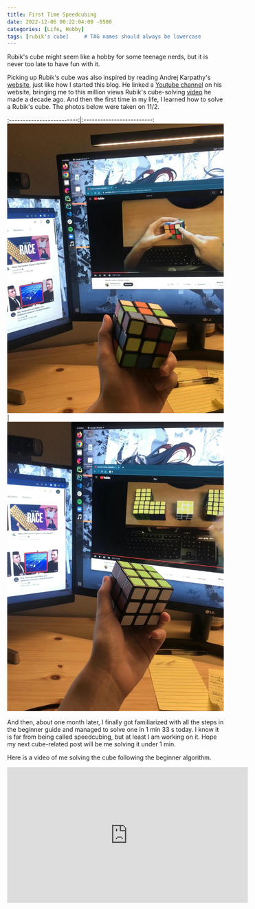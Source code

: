 ```yaml
---
title: First Time Speedcubing
date: 2022-12-06 00:22:04:00 -0500
categories: [Life, Hobby]
tags: [rubik's cube]     # TAG names should always be lowercase
---
```


Rubik's cube might seem like a hobby for some teenage nerds, but it is never too late to have fun with it.

Picking up Rubik's cube was also inspired by reading Andrej Karpathy's [website](https://karpathy.ai/), just like how I started this blog. He linked a [Youtube channel](https://www.youtube.com/@badmephisto) on his website, bringing me to this million views Rubik's cube-solving [video](https://youtu.be/609nhVzg-5Q) he made a decade ago. And then the first time in my life, I learned how to solve a Rubik's cube. The photos below were taken on 11/2.

:-------------------------:|:-------------------------:
![unsolved cube](/assets/figures/2022-12-06-first-time-speedcubing01.JPG)  |  ![solved cube](/assets/figures/2022-12-06-first-time-speedcubing02.JPG)

And then, about one month later, I finally got familiarized with all the steps in the beginner guide and managed to solve one in 1 min 33 s today. I know it is far from being called speedcubing, but at least I am working on it. Hope my next cube-related post will be me solving it under 1 min.

Here is a video of me solving the cube following the beginner algorithm.

<iframe width="560" height="315" src="https://www.youtube.com/embed/FA0KHzwaJMU" title="YouTube video player" frameborder="0" allow="accelerometer; clipboard-write; encrypted-media; gyroscope; picture-in-picture" allowfullscreen></iframe>